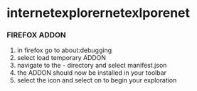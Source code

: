 <h1> internetexplorernetexlporenet </H1>
 <H3> FIREFOX ADDON </H3>

 1. in firefox go to about:debugging
 2. select load temporary ADDON
 3. navigate to the - directory and select manifest.json
 4. the ADDON should now be installed in your toolbar
 5. select the icon and select on to begin your exploration
 
